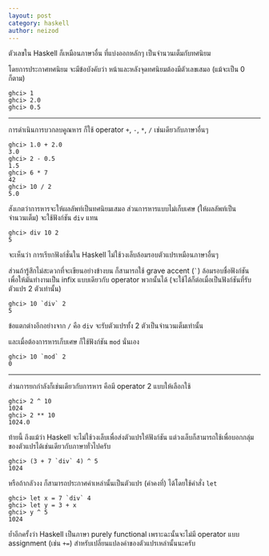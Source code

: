 ```yaml
---
layout: post
category: haskell
author: neizod
---
```


ตัวเลขใน Haskell ก็เหมือนภาษาอื่น ที่แบ่งออกหลักๆ เป็นจำนวนเต็มกับทศนิยม

โดยการประกาศทศนิยม จะมีข้อบังคับว่า หน้าและหลังจุดทศนิยมต้องมีตัวเลขเสมอ (แม้จะเป็น 0 ก็ตาม)

    ghci> 1
    ghci> 2.0
    ghci> 0.5

---

การดำเนินการบวกลบคูณหาร ก็ใช้ operator `+`, `-`, `*`, `/` เช่นเดียวกับภาษาอื่นๆ

    ghci> 1.0 + 2.0
    3.0
    ghci> 2 - 0.5
    1.5
    ghci> 6 * 7
    42
    ghci> 10 / 2
    5.0

สังเกตว่าการหารจะให้ผลลัพท์เป็นทศนิยมเสมอ ส่วนการหารแบบไม่เก็บเศษ (ให้ผลลัพท์เป็นจำนวนเต็ม) จะใช้ฟังก์ชัน `div` แทน

    ghci> div 10 2
    5

จะเห็นว่า การเรียกฟังก์ชั่นใน Haskell ไม่ใช้วงเล็บล้อมรอบตัวแปรเหมือนภาษาอื่นๆ

ส่วนถ้ารู้สึกไม่สะดวกที่จะเขียนอย่างข้างบน ก็สามารถใช้ grave accent (`` ` ``) ล้อมรอบชื่อฟังก์ชัน เพื่อให้มันทำงานเป็น infix แบบเดียวกับ operator พวกนั้นได้ (จะใช้ได้ก็ต่อเมื่อเป็นฟังก์ชันที่รับตัวแปร 2 ตัวเท่านั้น)

    ghci> 10 `div` 2
    5

ข้อแตกต่างอีกอย่างจาก `/` คือ `div` จะรับตัวแปรทั้ง 2 ตัวเป็นจำนวนเต็มเท่านั้น

และเมื่อต้องการหารเก็บเศษ ก็ใช้ฟังก์ชัน `mod` นั่นเอง

    ghci> 10 `mod` 2
    0

---

ส่วนการยกกำลังก็เช่นเดียวกับการหาร คือมี operator 2 แบบให้เลือกใช้

    ghci> 2 ^ 10
    1024
    ghci> 2 ** 10
    1024.0

ท้ายนี้ ถึงแม้ว่า Haskell จะไม่ใช้วงเล็บเพื่อส่งตัวแปรให้ฟังก์ชัน แต่วงเล็บก็สามารถใช้เพื่อบอกกลุ่มของตัวแปรได้เช่นเดียวกับภาษาทั่วไปครับ

    ghci> (3 + 7 `div` 4) ^ 5
    1024

หรือถ้ากลัวงง ก็สามารถประกาศค่าเหล่านั้นเป็นตัวแปร (ค่าคงที่) ได้โดยใช้คำสั่ง `let`

    ghci> let x = 7 `div` 4
    ghci> let y = 3 + x
    ghci> y ^ 5
    1024

ย้ำอีกครั้งว่า Haskell เป็นภาษา purely functional เพราะฉะนั้นจะไม่มี operator แบบ assignment (เช่น `+=`) สำหรับเปลี่ยนแปลงค่าของตัวแปรเหล่านั้นนะครับ
